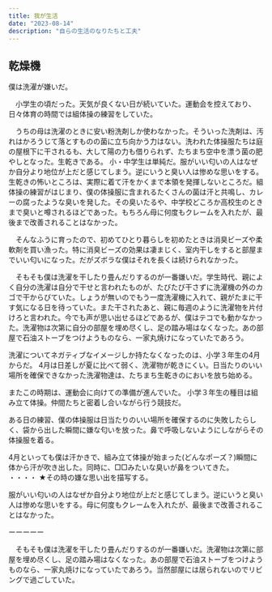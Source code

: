 ```yaml
---
title: 我が生活
date: "2023-08-14"
description: "自らの生活のなりたちと工夫"
---
```


## 乾燥機

僕は洗濯が嫌いだ。

　小学生の頃だった。天気が良くない日が続いていた。運動会を控えており、日々体育の時間では組体操の練習をしていた。

　うちの母は洗濯のときに安い粉洗剤しか使わなかった。そういった洗剤は、汚れはかろうじて落とすものの菌に立ち向かう力はない。洗われた体操服たちは庭の屋根下に干されるも、大して陽の力も借りられず、たちまち空中を漂う菌の肥やしとなった。生乾きである。
小・中学生は単純だ。服がいい匂いの人はなぜか自分より地位が上だと感じてしまう。逆にいうと臭い人は惨めな思いをする。生乾きの怖いところは、実際に着て汗をかくまで本領を発揮しないところだ。組体操の練習がはじまり、僕の体操服に含まれるたくさんの菌は汗と共鳴し、カレーの腐ったような臭いを発した。その臭いたるや、中学校どころか高校生のときまで臭いと噂されるほどであった。もちろん母に何度もクレームを入れたが、最後まで改善されることはなかった。

　そんなふうに育ったので、初めてひとり暮らしを初めたときは消臭ビーズや柔軟剤を買い漁った。特に消臭ビーズの効果は凄まじく、室内干しをすると部屋までいい匂いになった。だがズボラな僕はそれを長くは続けられなかった。

　そもそも僕は洗濯を干したり畳んだりするのが一番嫌いだ。学生時代、親によく自分の洗濯は自分で干せと言われたものが、たびたび干さずに洗濯機の外のカゴで干からびていた。しょうが無いのでもう一度洗濯機に入れて、親がたまに干す気になる日を待っていた。また干されたあと、親に毎週のように洗濯物を片付けろと言われた。今でも声が思い出せるほどであるが、僕はテコでも動かなかった。洗濯物は次第に自分の部屋を埋め尽くし、足の踏み場はなくなった。あの部屋で石油ストーブをつけようものなら、一家丸焼けになっていたであろう。

洗濯についてネガティブなイメージしか持たなくなったのは、小学３年生の4月からだ。
4月は日差しが夏に比べて弱く、洗濯物が乾きにくい。日当たりのいい場所を確保できなかった洗濯物達は、たちまち生乾きのにおいを放ち始める。

またこの時期は、運動会に向けての準備が進んでいた。
小学３年生の種目は組み立て体操。仲間たちと密着し合いながら行う競技だ。

ある日の練習、僕の体操服は日当たりのいい場所を確保するのに失敗したらしく、袋から出した瞬間に嫌な匂いを放った。鼻で呼吸しないようにしながらその体操服を着る。

4月といっても僕は汗かきで、組み立て体操が始まった(どんなポーズ？)瞬間に体から汗が吹き出した。同時に、□□みたいな臭いが鼻をついてきた。
・・・・
★その時の嫌な思い出を描写する。

服がいい匂いの人はなぜか自分より地位が上だと感じてしまう。逆にいうと臭い人は惨めな思いをする。母に何度もクレームを入れたが、最後まで改善されることはなかった。


ーーーーー



　そもそも僕は洗濯を干したり畳んだりするのが一番嫌いだ。洗濯物は次第に部屋を埋め尽くし、足の踏み場はなくなった。あの部屋で石油ストーブをつけようものなら、一家丸焼けになっていたであろう。当然部屋には居られないのでリビングで過ごしていた。